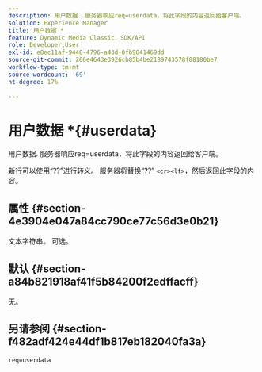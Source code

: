 ```yaml
---
description: 用户数据. 服务器响应req=userdata，将此字段的内容返回给客户端。
solution: Experience Manager
title: 用户数据 *
feature: Dynamic Media Classic，SDK/API
role: Developer,User
exl-id: e8ec11af-9448-4796-a43d-0fb9841469dd
source-git-commit: 206e4643e3926cb85b4be2189743578f88180be7
workflow-type: tm+mt
source-wordcount: '69'
ht-degree: 17%

---
```


# 用户数据 *{#userdata}

用户数据. 服务器响应req=userdata，将此字段的内容返回给客户端。

新行可以使用“??”进行转义。 服务器将替换“??” `<cr><lf>`，然后返回此字段的内容。

## 属性 {#section-4e3904e047a84cc790ce77c56d3e0b21}

文本字符串。 可选。

## 默认 {#section-a84b821918af41f5b84200f2edffacff}

无。

## 另请参阅 {#section-f482adf424e44df1b817eb182040fa3a}

`req=userdata`
